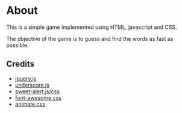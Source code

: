 # About
This is a simple game implemented using HTML, javascript and CSS.

The objective of the game is to guess and find the words as fast as possible.

## Credits
- [jquery.js](https://github.com/jquery/jquery)
- [underscore.js](https://github.com/jashkenas/underscore/)
- [sweet-alert.js/css](https://github.com/t4t5/sweetalert)
- [font-awesome.css](https://github.com/FortAwesome/Font-Awesome)
- [animate.css](https://github.com/daneden/animate.css)
